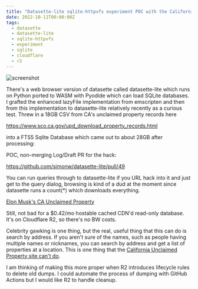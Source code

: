```yaml
---
title: "Datasette-lite sqlite-httpvfs experiment POC with the California Unclaimed Property database"
date: 2022-10-11T00:00:00Z
tags:
  - datasette
  - datasette-lite
  - sqlite-httpvfs
  - experiment
  - sqlite
  - cloudflare
  - r2
---
```


![screenshot](https://user-images.githubusercontent.com/5363/195697437-2331acfb-fedd-478f-8596-28d6a1809339.png)

There's a web browser version of datasette called datasette-lite which runs on Python ported to WASM with Pyodide which can load SQLite databases.
I grafted the enhanced lazyFile implementation from emscripten and then from this implementation to datasette-lite relatively recently as a curious test. Threw in a 18GB CSV from CA's unclaimed property records here

https://www.sco.ca.gov/upd_download_property_records.html

into a FTS5 Sqlite Database which came out to about 28GB after processing:

POC, non-merging Log/Draft PR for the hack:

https://github.com/simonw/datasette-lite/pull/49

You can run queries through to datasette-lite if you URL hack into it and just get to the query dialog, browsing is kind of a dud at the moment since datasette runs a count(*) which downloads everything.

[Elon Musk's CA Unclaimed Property](https://datasette-lite-lab.mindflakes.com/index.html?url=https://datasette-lite-lab.mindflakes.com/sdb/2022-10-02_93eff57de3573985_ca_unclaimed_property.sqlite#/2022-10-02_93eff57de3573985_ca_unclaimed_property?sql=SELECT+*+FROM+records+WHERE+records.owner_name+MATCH+%22Elon+Musk%22+ORDER+BY+CAST%28CURRENT_CASH_BALANCE+AS+FLOAT%29++DESC%3B)

Still, not bad for a $0.42/mo hostable cached CDN'd read-only database. It's on Cloudflare R2, so there's no BW costs.

Celebrity gawking is one thing, but the real, useful thing that this can do is search by address. If you aren't sure of the names, such as people having multiple names or nicknames, you can search by address and get a list of properties at a location. This is one thing that the [California Unclaimed Property site can't do](https://ucpi.sco.ca.gov/en/Property/SearchIndex).

I am thinking of making this more proper when R2 introduces lifecycle rules to delete old dumps. I could automate the process of dumping with GitHub Actions but I would like R2 to handle cleanup.
